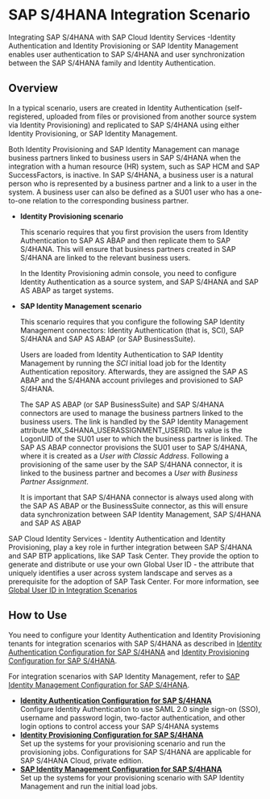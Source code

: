 <!-- loiodc7ba639647d4ddaa88874eb7656dff1 -->

# SAP S/4HANA Integration Scenario

Integrating SAP S/4HANA with SAP Cloud Identity Services -Identity Authentication and Identity Provisioning or SAP Identity Management enables user authentication to SAP S/4HANA and user synchronization between the SAP S/4HANA family and Identity Authentication.



<a name="loiodc7ba639647d4ddaa88874eb7656dff1__section_wld_sfj_3rb"/>

## Overview

In a typical scenario, users are created in Identity Authentication \(self-registered, uploaded from files or provisioned from another source system via Identity Provisioning\) and replicated to SAP S/4HANA using either Identity Provisioning, or SAP Identity Management.

Both Identity Provisioning and SAP Identity Management can manage business partners linked to business users in SAP S/4HANA when the integration with a human resource \(HR\) system, such as SAP HCM and SAP SuccessFactors, is inactive. In SAP S/4HANA, a business user is a natural person who is represented by a business partner and a link to a user in the system. A business user can also be defined as a SU01 user who has a one-to-one relation to the corresponding business partner.

-   **Identity Provisioning scenario**

    This scenario requires that you first provision the users from Identity Authentication to SAP AS ABAP and then replicate them to SAP S/4HANA. This will ensure that business partners created in SAP S/4HANA are linked to the relevant business users.

    In the Identity Provisioning admin console, you need to configure Identity Authentication as a source system, and SAP S/4HANA and SAP AS ABAP as target systems.

-   **SAP Identity Management scenario**

    This scenario requires that you configure the following SAP Identity Management connectors: Identity Authentication \(that is, SCI\), SAP S/4HANA and SAP AS ABAP \(or SAP BusinessSuite\).

    Users are loaded from Identity Authentication to SAP Identity Management by running the *SCI* initial load job for the Identity Authentication repository. Afterwards, they are assigned the SAP AS ABAP and the S/4HANA account privileges and provisioned to SAP S/4HANA.

    The SAP AS ABAP \(or SAP BusinessSuite\) and SAP S/4HANA connectors are used to manage the business partners linked to the business users. The link is handled by the SAP Identity Management attribute MX\_S4HANA\_USERASSIGNMENT\_USERID. Its value is the LogonUID of the SU01 user to which the business partner is linked. The SAP AS ABAP connector provisions the SU01 user to SAP S/4HANA, where it is created as a *User with Classic Address*. Following a provisioning of the same user by the SAP S/4HANA connector, it is linked to the business partner and becomes a *User with Business Partner Assignment*.

    It is important that SAP S/4HANA connector is always used along with the SAP AS ABAP or the BusinessSuite connector, as this will ensure data synchronization between SAP Identity Management, SAP S/4HANA and SAP AS ABAP


SAP Cloud Identity Services - Identity Authentication and Identity Provisioning, play a key role in further integration between SAP S/4HANA and SAP BTP applications, like SAP Task Center. They provide the option to generate and distribute or use your own Global User ID - the attribute that uniquely identifies a user across system landscape and serves as a prerequisite for the adoption of SAP Task Center. For more information, see [Global User ID in Integration Scenarios](global-user-id-in-integration-scenarios-a04611d.md)



<a name="loiodc7ba639647d4ddaa88874eb7656dff1__section_tzl_n3m_rrb"/>

## How to Use

You need to configure your Identity Authentication and Identity Provisioning tenants for integration scenarios with SAP S/4HANA as described in [Identity Authentication Configuration for SAP S/4HANA](identity-authentication-configuration-for-sap-s-4hana-3b99d58.md#loio3b99d58a5ca644028e8ef5a04dc215ad) and [Identity Provisioning Configuration for SAP S/4HANA](identity-provisioning-configuration-for-sap-s-4hana-7fbca9b.md).

For integration scenarios with SAP Identity Management, refer to [SAP Identity Management Configuration for SAP S/4HANA](sap-identity-management-configuration-for-sap-s-4hana-5333b00.md).

-   **[Identity Authentication Configuration for SAP S/4HANA](identity-authentication-configuration-for-sap-s-4hana-3b99d58.md#loio3b99d58a5ca644028e8ef5a04dc215ad "Configure Identity
                                Authentication to
		use SAML 2.0 single sign-on (SSO), username and password login, two-factor authentication,
		and other login options to control access your SAP S/4HANA
		systems")**  
Configure Identity Authentication to use SAML 2.0 single sign-on \(SSO\), username and password login, two-factor authentication, and other login options to control access your SAP S/4HANA systems
-   **[Identity Provisioning Configuration for SAP S/4HANA](identity-provisioning-configuration-for-sap-s-4hana-7fbca9b.md "Set up the systems for your provisioning scenario and run the provisioning jobs.
		Configurations for SAP S/4HANA are applicable for SAP S/4HANA Cloud, private
		edition.")**  
Set up the systems for your provisioning scenario and run the provisioning jobs. Configurations for SAP S/4HANA are applicable for SAP S/4HANA Cloud, private edition.
-   **[SAP Identity Management Configuration for SAP S/4HANA](sap-identity-management-configuration-for-sap-s-4hana-5333b00.md "Set up the systems for your provisioning scenario with SAP Identity Management and run
		the initial load jobs.")**  
Set up the systems for your provisioning scenario with SAP Identity Management and run the initial load jobs.

